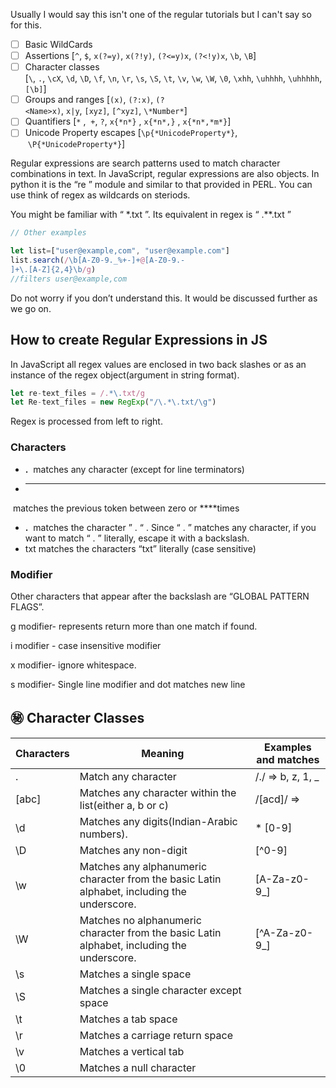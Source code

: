 Usually I would say this isn't one of the regular tutorials but I can't say so for this.

- [ ]  Basic WildCards
- [ ]  Assertions [`^`, `$`, `x(?=y)`, `x(?!y)`, `(?<=y)x`, `(?<!y)x`, `\b`, `\B`]
- [ ]  Character classes [`\`, `.`, `\cX`, `\d`, `\D`, `\f`, `\n`, `\r`, `\s`, `\S`, `\t`, `\v`, `\w`, `\W`, `\0`, `\xhh`, `\uhhhh`, `\uhhhhh`, `[\b]`]
- [ ]  Groups and ranges [`(x)`, `(?:x)`, `(?<Name>x)`, `x|y`, `[xyz]`, `[^xyz]`, `\*Number*`]
- [ ]  Quantifiers [`*` ,  `+`, `?`, `x{*n*}` , `x{*n*,}` , `x{*n*,*m*}`]
- [ ]  Unicode Property escapes [`\p{*UnicodeProperty*}`,  `\P{*UnicodeProperty*}`]

Regular expressions are search patterns used to match character combinations in text. In JavaScript, regular expressions are also objects. In python it is the “re ” module and similar to that provided in PERL. You can use think of regex as wildcards on steriods. 

You might be familiar with “ *.txt ”. Its equivalent in regex is “ .**\.txt ”

```jsx
// Other examples

let list=["user@example,com", "user@example.com"]
list.search(/\b[A-Z0-9._%+-]+@[A-Z0-9.-
]+\.[A-Z]{2,4}\b/g)
//filters user@example,com

```

Do not worry if you don’t understand this. It would be discussed further as we go on.

## How to create Regular Expressions in JS

In JavaScript all regex values are enclosed in two back slashes or as  an instance of the regex object(argument in string format).

```jsx
let re-text_files = /.*\.txt/g
let Re-text_files = new RegExp("/\.*\.txt/\g")
```

Regex is processed from left to right.

### Characters

- **.**
 matches any character (except for line terminators)
- *****
 matches the previous token between zero or ****times
- **\.**
 matches the character ” .  “ . Since “ . ” matches any character, if you want to match “ . ” literally, escape it with a backslash.
- txt matches the characters “txt” literally (case sensitive)

### Modifier

Other characters that appear after the backslash are “GLOBAL PATTERN FLAGS”.

g modifier- represents return more than one match if found.

i modifier - case insensitive modifier

x modifier- ignore whitespace.

s modifier- Single line modifier and dot matches new line

 

## ㊙️ Character Classes

| Characters | Meaning | Examples and matches |
| --- | --- | --- |
| . | Match any character | /./ ⇒  b, z, 1, _ |
| [abc] | Matches any character within the list(either a, b or c) | /[acd]/ ⇒  |
| \d | Matches any digits(Indian-Arabic numbers).  | * [0-9] |
| \D | Matches any non-digit  | [^0-9] |
| \w | Matches any alphanumeric character from the basic Latin alphabet, including the underscore. | [A-Za-z0-9_] |
| \W | Matches no alphanumeric character from the basic Latin alphabet, including the underscore. | [^A-Za-z0-9_] |
| \s | Matches a single space |  |
| \S | Matches a single character except space |  |
| \t | Matches a tab space |  |
| \r  | Matches a carriage return space |  |
| \v | Matches a vertical tab |  |
| \0 | Matches a null character |  |
